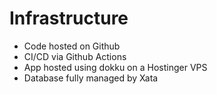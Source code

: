 # Infrastructure

- Code hosted on Github
- CI/CD via Github Actions
- App hosted using dokku on a Hostinger VPS
- Database fully managed by Xata
